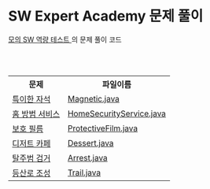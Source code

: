 # SW Expert Academy 문제 풀이

<a href="https://www.swexpertacademy.com/main/userpage/code/userProblemBoxDetail.do?probBoxId=AV5Po0AqAPwDFAUq&leftPage=1&curPage=userpage&userId=SWEAC">
모의 SW 역량 테스트
</a>의 문제 풀이 코드

<br><br>

<table style="width:100%" align="center">
  <tr>
    <th>문제</th>
    <th>파일이름</th> 
  </tr>
  <tr>
    <td>
      <a href="https://www.swexpertacademy.com/main/code/problem/problemDetail.do?contestProbId=AWIeV9sKkcoDFAVH&">
        특이한 자석
      </a>
    </td>
    <td>
      <a href="https://github.com/jinnyy/Algorithm/blob/master/swea/Magnetic.java">
        Magnetic.java
      </a>
    </td> 
  </tr>
  <tr>
    <td>
      <a href="https://swexpertacademy.com/main/code/problem/problemDetail.do?contestProbId=AV5V61LqAf8DFAWu">
        홈 방범 서비스
      </a>
    </td>
    <td>
      <a href="https://github.com/jinnyy/Algorithm/blob/master/swea/HomeSecurityService.java">
        HomeSecurityService.java
      </a>
    </td>
  </tr>
  <tr>
    <td>
      <a href="https://swexpertacademy.com/main/code/problem/problemDetail.do?contestProbId=AV5V1SYKAaUDFAWu">
        보호 필름
      </a>
    </td>
    <td>
      <a href="https://github.com/jinnyy/Algorithm/blob/master/swea/ProtectiveFilm.java">
        ProtectiveFilm.java
      </a>
    </td>
  </tr>
  <tr>
    <td>
      <a href="https://swexpertacademy.com/main/code/problem/problemDetail.do?contestProbId=AV5VwAr6APYDFAWu">
        디저트 카페
      </a>
    </td>
    <td>
      <a href="https://github.com/jinnyy/Algorithm/blob/master/swea/Dessert.java">
        Dessert.java
      </a>
    </td>
  </tr>
  <tr>
    <td>
      <a href="https://swexpertacademy.com/main/code/problem/problemDetail.do?contestProbId=AV5PpLlKAQ4DFAUq">
        탈주범 검거
      </a>
    </td>
    <td>
      <a href="https://github.com/jinnyy/Algorithm/blob/master/swea/Arrest.java">
        Arrest.java
      </a>
    </td>
  </tr>
  <tr>
    <td>
      <a href="https://swexpertacademy.com/main/code/problem/problemDetail.do?contestProbId=AV5PoOKKAPIDFAUq">
        등산로 조성
      </a>
    </td>
    <td>
      <a href="https://github.com/jinnyy/Algorithm/blob/master/swea/Trail.java">
        Trail.java
      </a>
    </td>
  </tr>
</table>
